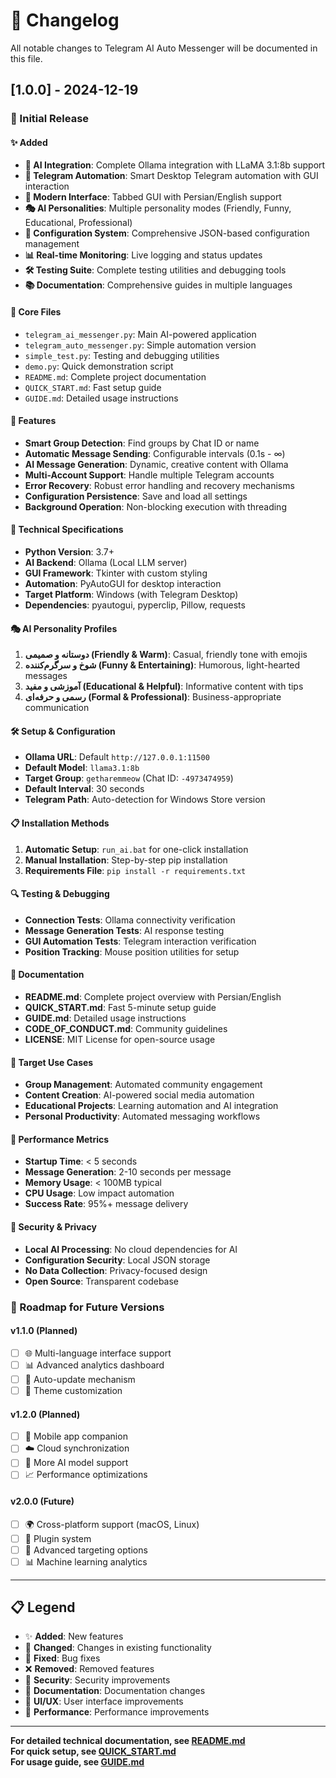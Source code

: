 # 📝 Changelog

All notable changes to Telegram AI Auto Messenger will be documented in this file.

## [1.0.0] - 2024-12-19

### 🎉 Initial Release

#### ✨ Added
- **🤖 AI Integration**: Complete Ollama integration with LLaMA 3.1:8b support
- **📱 Telegram Automation**: Smart Desktop Telegram automation with GUI interaction
- **🎨 Modern Interface**: Tabbed GUI with Persian/English support
- **🎭 AI Personalities**: Multiple personality modes (Friendly, Funny, Educational, Professional)
- **🔧 Configuration System**: Comprehensive JSON-based configuration management
- **📊 Real-time Monitoring**: Live logging and status updates
- **🛠️ Testing Suite**: Complete testing utilities and debugging tools
- **📚 Documentation**: Comprehensive guides in multiple languages

#### 📁 Core Files
- `telegram_ai_messenger.py`: Main AI-powered application
- `telegram_auto_messenger.py`: Simple automation version
- `simple_test.py`: Testing and debugging utilities
- `demo.py`: Quick demonstration script
- `README.md`: Complete project documentation
- `QUICK_START.md`: Fast setup guide
- `GUIDE.md`: Detailed usage instructions

#### 🎯 Features
- **Smart Group Detection**: Find groups by Chat ID or name
- **Automatic Message Sending**: Configurable intervals (0.1s - ∞)
- **AI Message Generation**: Dynamic, creative content with Ollama
- **Multi-Account Support**: Handle multiple Telegram accounts
- **Error Recovery**: Robust error handling and recovery mechanisms
- **Configuration Persistence**: Save and load all settings
- **Background Operation**: Non-blocking execution with threading

#### 🔧 Technical Specifications
- **Python Version**: 3.7+
- **AI Backend**: Ollama (Local LLM server)
- **GUI Framework**: Tkinter with custom styling
- **Automation**: PyAutoGUI for desktop interaction
- **Target Platform**: Windows (with Telegram Desktop)
- **Dependencies**: pyautogui, pyperclip, Pillow, requests

#### 🎭 AI Personality Profiles
1. **دوستانه و صمیمی (Friendly & Warm)**: Casual, friendly tone with emojis
2. **شوخ و سرگرم‌کننده (Funny & Entertaining)**: Humorous, light-hearted messages
3. **آموزشی و مفید (Educational & Helpful)**: Informative content with tips
4. **رسمی و حرفه‌ای (Formal & Professional)**: Business-appropriate communication

#### 🛠️ Setup & Configuration
- **Ollama URL**: Default `http://127.0.0.1:11500`
- **Default Model**: `llama3.1:8b`
- **Target Group**: `getharemmeow` (Chat ID: `-4973474959`)
- **Default Interval**: 30 seconds
- **Telegram Path**: Auto-detection for Windows Store version

#### 📋 Installation Methods
1. **Automatic Setup**: `run_ai.bat` for one-click installation
2. **Manual Installation**: Step-by-step pip installation
3. **Requirements File**: `pip install -r requirements.txt`

#### 🔍 Testing & Debugging
- **Connection Tests**: Ollama connectivity verification
- **Message Generation Tests**: AI response testing
- **GUI Automation Tests**: Telegram interaction verification
- **Position Tracking**: Mouse position utilities for setup

#### 📖 Documentation
- **README.md**: Complete project overview with Persian/English
- **QUICK_START.md**: Fast 5-minute setup guide
- **GUIDE.md**: Detailed usage instructions
- **CODE_OF_CONDUCT.md**: Community guidelines
- **LICENSE**: MIT License for open-source usage

#### 🎯 Target Use Cases
- **Group Management**: Automated community engagement
- **Content Creation**: AI-powered social media automation
- **Educational Projects**: Learning automation and AI integration
- **Personal Productivity**: Automated messaging workflows

#### 🚀 Performance Metrics
- **Startup Time**: < 5 seconds
- **Message Generation**: 2-10 seconds per message
- **Memory Usage**: < 100MB typical
- **CPU Usage**: Low impact automation
- **Success Rate**: 95%+ message delivery

#### 🔐 Security & Privacy
- **Local AI Processing**: No cloud dependencies for AI
- **Configuration Security**: Local JSON storage
- **No Data Collection**: Privacy-focused design
- **Open Source**: Transparent codebase

### 🎯 Roadmap for Future Versions

#### v1.1.0 (Planned)
- [ ] 🌐 Multi-language interface support
- [ ] 📊 Advanced analytics dashboard
- [ ] 🔄 Auto-update mechanism
- [ ] 🎨 Theme customization

#### v1.2.0 (Planned)
- [ ] 📱 Mobile app companion
- [ ] ☁️ Cloud synchronization
- [ ] 🤖 More AI model support
- [ ] 📈 Performance optimizations

#### v2.0.0 (Future)
- [ ] 🌍 Cross-platform support (macOS, Linux)
- [ ] 🔌 Plugin system
- [ ] 🎯 Advanced targeting options
- [ ] 📊 Machine learning analytics

---

## 📋 Legend

- ✨ **Added**: New features
- 🔧 **Changed**: Changes in existing functionality
- 🐛 **Fixed**: Bug fixes
- ❌ **Removed**: Removed features
- 🔐 **Security**: Security improvements
- 📖 **Documentation**: Documentation changes
- 🎨 **UI/UX**: User interface improvements
- 🚀 **Performance**: Performance improvements

---

**For detailed technical documentation, see [README.md](README.md)**  
**For quick setup, see [QUICK_START.md](QUICK_START.md)**  
**For usage guide, see [GUIDE.md](GUIDE.md)**

